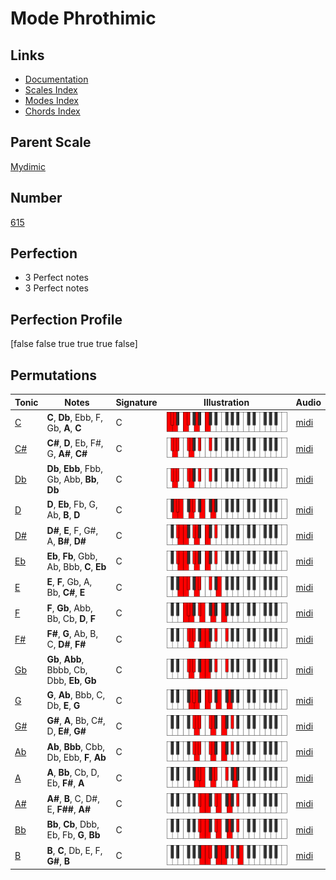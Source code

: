 # Mode Phrothimic

## Links

- [Documentation](index.md)
- [Scales Index](Scales.md)
- [Modes Index](Modes.md)
- [Chords Index](Chords.md)

## Parent Scale

[Mydimic](ScaleMydimic.md)

## Number

[615](https://ianring.com/musictheory/scales/615)

## Perfection

- 3 Perfect notes
- 3 Perfect notes

## Perfection Profile

[false false true true true false]

## Permutations

| Tonic | Notes | Signature | Illustration | Audio |
|-------|-------|-----------|--------------|-------|
| [C](ModeCNaturalPhrothimic.md) | **C**, **Db**, Ebb, F, Gb, **A**, **C** | C | ![CNaturalPhrothimic](ModeCNaturalPhrothimic.png) | [midi](https://github.com/edipermadi/music/blob/main/docs/ModeCNaturalPhrothimic.mid?raw=true) |
| [C#](ModeCSharpPhrothimic.md) | **C#**, **D**, Eb, F#, G, **A#**, **C#** | C | ![CSharpPhrothimic](ModeCSharpPhrothimic.png) | [midi](https://github.com/edipermadi/music/blob/main/docs/ModeCSharpPhrothimic.mid?raw=true) |
| [Db](ModeDFlatPhrothimic.md) | **Db**, **Ebb**, Fbb, Gb, Abb, **Bb**, **Db** | C | ![DFlatPhrothimic](ModeDFlatPhrothimic.png) | [midi](https://github.com/edipermadi/music/blob/main/docs/ModeDFlatPhrothimic.mid?raw=true) |
| [D](ModeDNaturalPhrothimic.md) | **D**, **Eb**, Fb, G, Ab, **B**, **D** | C | ![DNaturalPhrothimic](ModeDNaturalPhrothimic.png) | [midi](https://github.com/edipermadi/music/blob/main/docs/ModeDNaturalPhrothimic.mid?raw=true) |
| [D#](ModeDSharpPhrothimic.md) | **D#**, **E**, F, G#, A, **B#**, **D#** | C | ![DSharpPhrothimic](ModeDSharpPhrothimic.png) | [midi](https://github.com/edipermadi/music/blob/main/docs/ModeDSharpPhrothimic.mid?raw=true) |
| [Eb](ModeEFlatPhrothimic.md) | **Eb**, **Fb**, Gbb, Ab, Bbb, **C**, **Eb** | C | ![EFlatPhrothimic](ModeEFlatPhrothimic.png) | [midi](https://github.com/edipermadi/music/blob/main/docs/ModeEFlatPhrothimic.mid?raw=true) |
| [E](ModeENaturalPhrothimic.md) | **E**, **F**, Gb, A, Bb, **C#**, **E** | C | ![ENaturalPhrothimic](ModeENaturalPhrothimic.png) | [midi](https://github.com/edipermadi/music/blob/main/docs/ModeENaturalPhrothimic.mid?raw=true) |
| [F](ModeFNaturalPhrothimic.md) | **F**, **Gb**, Abb, Bb, Cb, **D**, **F** | C | ![FNaturalPhrothimic](ModeFNaturalPhrothimic.png) | [midi](https://github.com/edipermadi/music/blob/main/docs/ModeFNaturalPhrothimic.mid?raw=true) |
| [F#](ModeFSharpPhrothimic.md) | **F#**, **G**, Ab, B, C, **D#**, **F#** | C | ![FSharpPhrothimic](ModeFSharpPhrothimic.png) | [midi](https://github.com/edipermadi/music/blob/main/docs/ModeFSharpPhrothimic.mid?raw=true) |
| [Gb](ModeGFlatPhrothimic.md) | **Gb**, **Abb**, Bbbb, Cb, Dbb, **Eb**, **Gb** | C | ![GFlatPhrothimic](ModeGFlatPhrothimic.png) | [midi](https://github.com/edipermadi/music/blob/main/docs/ModeGFlatPhrothimic.mid?raw=true) |
| [G](ModeGNaturalPhrothimic.md) | **G**, **Ab**, Bbb, C, Db, **E**, **G** | C | ![GNaturalPhrothimic](ModeGNaturalPhrothimic.png) | [midi](https://github.com/edipermadi/music/blob/main/docs/ModeGNaturalPhrothimic.mid?raw=true) |
| [G#](ModeGSharpPhrothimic.md) | **G#**, **A**, Bb, C#, D, **E#**, **G#** | C | ![GSharpPhrothimic](ModeGSharpPhrothimic.png) | [midi](https://github.com/edipermadi/music/blob/main/docs/ModeGSharpPhrothimic.mid?raw=true) |
| [Ab](ModeAFlatPhrothimic.md) | **Ab**, **Bbb**, Cbb, Db, Ebb, **F**, **Ab** | C | ![AFlatPhrothimic](ModeAFlatPhrothimic.png) | [midi](https://github.com/edipermadi/music/blob/main/docs/ModeAFlatPhrothimic.mid?raw=true) |
| [A](ModeANaturalPhrothimic.md) | **A**, **Bb**, Cb, D, Eb, **F#**, **A** | C | ![ANaturalPhrothimic](ModeANaturalPhrothimic.png) | [midi](https://github.com/edipermadi/music/blob/main/docs/ModeANaturalPhrothimic.mid?raw=true) |
| [A#](ModeASharpPhrothimic.md) | **A#**, **B**, C, D#, E, **F##**, **A#** | C | ![ASharpPhrothimic](ModeASharpPhrothimic.png) | [midi](https://github.com/edipermadi/music/blob/main/docs/ModeASharpPhrothimic.mid?raw=true) |
| [Bb](ModeBFlatPhrothimic.md) | **Bb**, **Cb**, Dbb, Eb, Fb, **G**, **Bb** | C | ![BFlatPhrothimic](ModeBFlatPhrothimic.png) | [midi](https://github.com/edipermadi/music/blob/main/docs/ModeBFlatPhrothimic.mid?raw=true) |
| [B](ModeBNaturalPhrothimic.md) | **B**, **C**, Db, E, F, **G#**, **B** | C | ![BNaturalPhrothimic](ModeBNaturalPhrothimic.png) | [midi](https://github.com/edipermadi/music/blob/main/docs/ModeBNaturalPhrothimic.mid?raw=true) |
